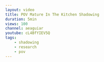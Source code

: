 ```yaml
---
layout: video
title: POV Mature In The Kitchen Shadowing
duration: 5min
views: 100
channel: aeaguiar
youtube: cL4BfYIEV5Q
tags:
    - shadowing
    - research
    - pov
---
```

